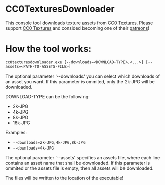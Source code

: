 # CC0TexturesDownloader
This console tool downloads texture assets from [CC0 Textures](https://cc0textures.com).
Please support [CC0 Textures](https://cc0textures.com) and consided becoming one of their [patreons](https://www.patreon.com/cc0textures)!

# How the tool works:

`cc0texturesdownloader.exe [--downloads=<DOWNLOAD-TYPE>,<...>] [--assets=<PATH-TO-ASSETS-FILE>]`

The optional parameter '--downloads' you can select which downloads of an asset 
you want. If this parameter is ommited, only the 2k-JPG will be downloaded.

DOWNLOAD-TYPE can be the following:
-  2k-JPG
-  4k-JPG
-  8k-JPG
- 16k-JPG

Examples: 
- `--downloads=2k-JPG,4k-JPG,8k-JPG`
- `--downloads=4k-JPG`

The optional parameter '--assets' specifies an assets file, where each line contains
an asset name that shall be downloaded. If this parameter is ommited or the assets file
is empty, then all assets will be downloaded.

The files will be written to the location of the executable!
